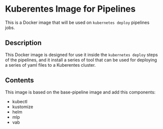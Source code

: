 # Kuberentes Image for Pipelines

This is a Docker image that will be used on `kubernetes deploy` pipelines jobs.

## Description

This Docker image is designed for use it inside the `kubernetes deploy` steps of the pipelines, and it install
a series of tool that can be used for deploying a series of yaml files to a Kuberentes cluster.

## Contents

This image is based on the base-pipeline image and add this components:

- kubectl
- kustomize
- helm
- mlp
- vab
